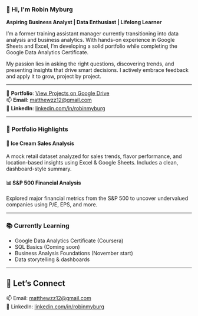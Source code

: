 ### 👋 Hi, I'm Robin Myburg  
**Aspiring Business Analyst | Data Enthusiast | Lifelong Learner**

I’m a former training assistant manager currently transitioning into data analysis and business analytics. With hands-on experience in Google Sheets and Excel, I’m developing a solid portfolio while completing the Google Data Analytics Certificate.

My passion lies in asking the right questions, discovering trends, and presenting insights that drive smart decisions. I actively embrace feedback and apply it to grow, project by project.

---

🔗 **Portfolio**: [View Projects on Google Drive](https://drive.google.com/drive/folders/1vpyrB4h_G0_nbb5_QfdAGmQZnP2eYB8s?usp=drive_link)  
📫 **Email**: [matthewzz12@gmail.com](mailto:matthewzz12@gmail.com)  
💼 **LinkedIn**: [linkedin.com/in/robinmyburg](https://linkedin.com/in/robinmyburg)

---

### 📂 Portfolio Highlights

#### 💼 Ice Cream Sales Analysis  
A mock retail dataset analyzed for sales trends, flavor performance, and location-based insights using Excel & Google Sheets. Includes a clean, dashboard-style summary.

#### 📊 S&P 500 Financial Analysis  
Explored major financial metrics from the S&P 500 to uncover undervalued companies using P/E, EPS, and more.

---

### 📚 Currently Learning

- Google Data Analytics Certificate (Coursera)  
- SQL Basics (Coming soon)  
- Business Analysis Foundations (November start)  
- Data storytelling & dashboards


---

## 🤝 Let’s Connect
📫 Email: matthewzz12@gmail.com  
🔗 LinkedIn: [linkedin.com/in/robinmyburg](https://linkedin.com/in/robinmyburg)


<!---
RobinMyburg/RobinMyburg is a ✨ special ✨ repository because its `README.md` (this file) appears on your GitHub profile.
You can click the Preview link to take a look at your changes.
--->
